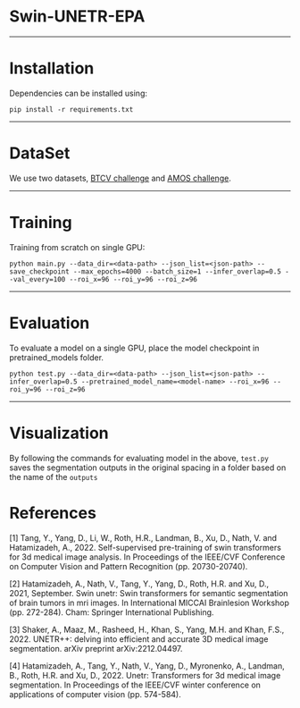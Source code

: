 # Swin-UNETR-EPA

<hr />

# Installation
Dependencies can be installed using:
```shell
pip install -r requirements.txt
```
<hr />

# DataSet
We use two datasets, [BTCV challenge](https://www.synapse.org/#!Synapse:syn3193805/wiki/89480) and [AMOS challenge](https://amos22.grand-challenge.org/).
<hr />

# Training
Training from scratch on single GPU:
```shell
python main.py --data_dir=<data-path> --json_list=<json-path> --save_checkpoint --max_epochs=4000 --batch_size=1 --infer_overlap=0.5 --val_every=100 --roi_x=96 --roi_y=96 --roi_z=96
```
<hr />

# Evaluation
To evaluate a model on a single GPU, place the model checkpoint in pretrained_models folder.
```shell
python test.py --data_dir=<data-path> --json_list=<json-path> --infer_overlap=0.5 --pretrained_model_name=<model-name> --roi_x=96 --roi_y=96 --roi_z=96
```
<hr />

# Visualization
By following the commands for evaluating model in the above, ```test.py``` saves the segmentation outputs in the original spacing in a folder based on the name of the ```outputs```


# References
[1] Tang, Y., Yang, D., Li, W., Roth, H.R., Landman, B., Xu, D., Nath, V. and Hatamizadeh, A., 2022. Self-supervised pre-training of swin transformers for 3d medical image analysis. In Proceedings of the IEEE/CVF Conference on Computer Vision and Pattern Recognition (pp. 20730-20740).

[2] Hatamizadeh, A., Nath, V., Tang, Y., Yang, D., Roth, H.R. and Xu, D., 2021, September. Swin unetr: Swin transformers for semantic segmentation of brain tumors in mri images. In International MICCAI Brainlesion Workshop (pp. 272-284). Cham: Springer International Publishing.

[3] Shaker, A., Maaz, M., Rasheed, H., Khan, S., Yang, M.H. and Khan, F.S., 2022. UNETR++: delving into efficient and accurate 3D medical image segmentation. arXiv preprint arXiv:2212.04497.

[4] Hatamizadeh, A., Tang, Y., Nath, V., Yang, D., Myronenko, A., Landman, B., Roth, H.R. and Xu, D., 2022. Unetr: Transformers for 3d medical image segmentation. In Proceedings of the IEEE/CVF winter conference on applications of computer vision (pp. 574-584).
